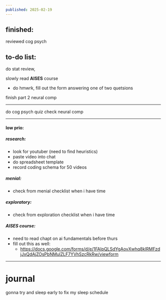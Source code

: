 ```yaml
---
published: 2025-02-19
---
```

## finished:

reviewed cog psych
## to-do list:

do stat review, 

slowly read **AISES** course
- do hmwrk, fill out the form answering one of two quetsions

finish part 2 neural comp 

---

do cog psych quiz 
check neural comp

----

#### low prio:

##### research:
- look for youtuber (need to find heuristics)
- paste video into chat
- do spreadsheet template
- record coding schema for 50 videos 
##### menial:
- check from menial checklist when i have time
##### exploratory:
- check from exploration checklist when i have time
##### AISES course:
- need to read chapt on ai fundamentals before thurs
- fill out this as well:
	- https://docs.google.com/forms/d/e/1FAIpQLSdYgAovXwhq8klRMFzdjJxQdAjZOsPbNMulZLF7YVhSzcRkRw/viewform

---
# journal

gonna try and sleep early to fix my sleep schedule